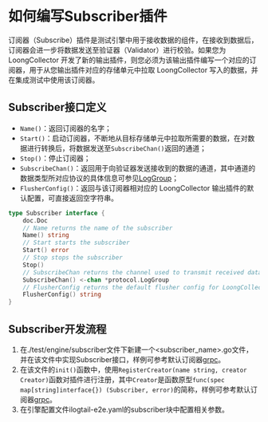 # 如何编写Subscriber插件

订阅器（Subscribe）插件是测试引擎中用于接收数据的组件，在接收到数据后，订阅器会进一步将数据发送至验证器（Validator）进行校验。如果您为 LoongCollector 开发了新的输出插件，则您必须为该输出插件编写一个对应的订阅器，用于从您输出插件对应的存储单元中拉取 LoongCollector 写入的数据，并在集成测试中使用该订阅器。

## Subscriber接口定义

- `Name()`：返回订阅器的名字；
- `Start()`：启动订阅器，不断地从目标存储单元中拉取所需要的数据，在对数据进行转换后，将数据发送至`SubscribeChan()`返回的通道；
- `Stop()`：停止订阅器；
- `SubscribeChan()`：返回用于向验证器发送接收到的数据的通道，其中通道的数据类型所对应协议的具体信息可参见[LogGroup](../../docs/cn/developer-guide/data-structure.md)；
- `FlusherConfig()`：返回与该订阅器相对应的 LoongCollector 输出插件的默认配置，可直接返回空字符串。

```go
type Subscriber interface {
    doc.Doc
    // Name returns the name of the subscriber
    Name() string
    // Start starts the subscriber
    Start() error
    // Stop stops the subscriber
    Stop()
    // SubscribeChan returns the channel used to transmit received data to validator
    SubscribeChan() <-chan *protocol.LogGroup
    // FlusherConfig returns the default flusher config for LoongCollector container correspoding to this subscriber
    FlusherConfig() string
}
```

## Subscriber开发流程

1. 在./test/engine/subscriber文件下新建一个<subscriber_name>.go文件，并在该文件中实现Subscriber接口，样例可参考默认订阅器[grpc](../engine/subscriber/grpc.go)。
2. 在该文件的`init()`函数中，使用`RegisterCreator(name string, creator Creator)`函数对插件进行注册，其中`Creator`是函数原型`func(spec map[string]interface{}) (Subscriber, error)`的简称，样例可参考默认订阅器[grpc](../engine/subscriber/grpc.go)。
3. 在引擎配置文件ilogtail-e2e.yaml的subscriber块中配置相关参数。
